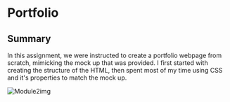 # Portfolio

## Summary
In this assignment, we were instructed to create a portfolio webpage from scratch, mimicking the mock up that was provided. I first started with creating the structure of the HTML, then spent most of my time using CSS and it's properties to match the mock up.

![Module2img](https://user-images.githubusercontent.com/110567243/209279568-44331b5a-9010-4150-bc97-5197f74252d9.PNG)
